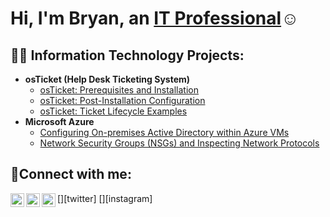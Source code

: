 <h1>Hi, I'm Bryan, an <a href="https://www.linkedin.com/in/bryan-brathwaite-61069b171/">IT Professional</a>☺</h1>

<h2>👨‍💻 Information Technology Projects:</h2>

- <b>osTicket (Help Desk Ticketing System)</b>
  - [osTicket: Prerequisites and Installation](https://github.com/iUnknown1/osticket-prereqs)
  - [osTicket: Post-Installation Configuration](https://github.com/iUnknown1/post-install-config)
  - [osTicket: Ticket Lifecycle Examples](https://github.com/iUnknown1/ticket-lifecycle)
- <b>Microsoft Azure</b>
  - [Configuring On-premises Active Directory within Azure VMs](https://github.com/iUnknown1/configure-ad)
  - [Network Security Groups (NSGs) and Inspecting Network Protocols](https://github.com/iUnknown1/azure-network-protocols)

<h2>🤳Connect with me:</h2>

[<img align="left" alt="Josh | Twitter" width="22px" src="https://cdn.jsdelivr.net/npm/simple-icons@v3/icons/twitter.svg" />][twitter]
[<img align="left" alt="Josh | LinkedIn" width="22px" src="https://cdn.jsdelivr.net/npm/simple-icons@v3/icons/linkedin.svg" />][linkedin]
[<img align="left" alt="Josh | Instagram" width="22px" src="https://cdn.jsdelivr.net/npm/simple-icons@v3/icons/instagram.svg" />][instagram]

[linkedin]:(https://www.linkedin.com/in/bryan-brathwaite-61069b171/)
